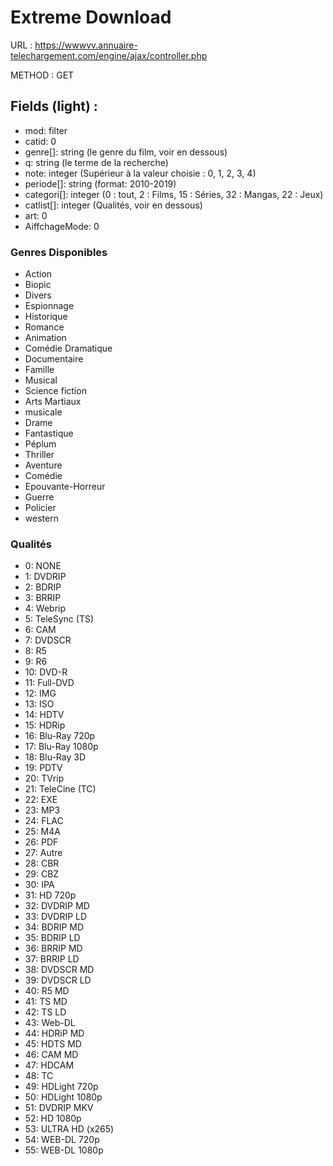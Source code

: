 # Extreme Download 

URL : https://wwwvv.annuaire-telechargement.com/engine/ajax/controller.php

METHOD : GET

## Fields (light) : 
* mod: filter
* catid: 0
* genre[]: string (le genre du film, voir en dessous)
* q: string (le terme de la recherche)
* note: integer (Supérieur à la valeur choisie : 0, 1, 2, 3, 4)
* periode[]: string (format: 2010-2019)
* categori[]: integer (0 : tout, 2 : Films, 15 : Séries, 32 : Mangas, 22 : Jeux)
* catlist[]: integer (Qualités, voir en dessous)
* art: 0
* AiffchageMode: 0

### Genres Disponibles
* Action
* Biopic
* Divers
* Espionnage
* Historique
* Romance
* Animation
* Comédie Dramatique
* Documentaire
* Famille
* Musical
* Science fiction
* Arts Martiaux
* musicale
* Drame
* Fantastique
* Péplum
* Thriller
* Aventure
* Comédie
* Epouvante-Horreur
* Guerre
* Policier
* western

### Qualités
* 0: NONE
* 1: DVDRIP
* 2: BDRIP
* 3: BRRIP
* 4: Webrip
* 5: TeleSync (TS)
* 6: CAM
* 7: DVDSCR
* 8: R5
* 9: R6
* 10: DVD-R
* 11: Full-DVD
* 12: IMG
* 13: ISO
* 14: HDTV
* 15: HDRip
* 16: Blu-Ray 720p
* 17: Blu-Ray 1080p
* 18: Blu-Ray 3D
* 19: PDTV
* 20: TVrip
* 21: TeleCine (TC)
* 22: EXE
* 23: MP3
* 24: FLAC
* 25: M4A
* 26: PDF
* 27: Autre
* 28: CBR
* 29: CBZ
* 30: IPA
* 31: HD 720p
* 32: DVDRIP MD
* 33: DVDRIP LD
* 34: BDRIP MD
* 35: BDRIP LD
* 36: BRRIP MD
* 37: BRRIP LD
* 38: DVDSCR MD
* 39: DVDSCR LD
* 40: R5 MD
* 41: TS MD
* 42: TS LD
* 43: Web-DL
* 44: HDRiP MD
* 45: HDTS MD
* 46: CAM MD
* 47: HDCAM
* 48: TC
* 49: HDLight 720p
* 50: HDLight 1080p
* 51: DVDRIP MKV
* 52: HD 1080p
* 53: ULTRA HD (x265)
* 54: WEB-DL 720p
* 55: WEB-DL 1080p
